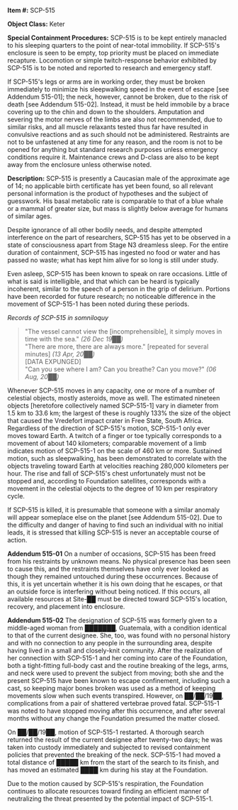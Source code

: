 **Item #:** SCP-515

**Object Class:** Keter

**Special Containment Procedures:** SCP-515 is to be kept entirely manacled to his sleeping quarters to the point of near-total immobility. If SCP-515's enclosure is seen to be empty, top priority must be placed on immediate recapture. Locomotion or simple twitch-response behavior exhibited by SCP-515 is to be noted and reported to research and emergency staff.

If SCP-515's legs or arms are in working order, they must be broken immediately to minimize his sleepwalking speed in the event of escape \[see Addendum 515-01\]; the neck, however, cannot be broken, due to the risk of death \[see Addendum 515-02\]. Instead, it must be held immobile by a brace covering up to the chin and down to the shoulders. Amputation and severing the motor nerves of the limbs are also not recommended, due to similar risks, and all muscle relaxants tested thus far have resulted in convulsive reactions and as such should not be administered. Restraints are not to be unfastened at any time for any reason, and the room is not to be opened for anything but standard research purposes unless emergency conditions require it. Maintenance crews and D-class are also to be kept away from the enclosure unless otherwise noted.

**Description:** SCP-515 is presently a Caucasian male of the approximate age of 14; no applicable birth certificate has yet been found, so all relevant personal information is the product of hypotheses and the subject of guesswork. His basal metabolic rate is comparable to that of a blue whale or a mammal of greater size, but mass is slightly below average for humans of similar ages.

Despite ignorance of all other bodily needs, and despite attempted interference on the part of researchers, SCP-515 has yet to be observed in a state of consciousness apart from Stage N3 dreamless sleep. For the entire duration of containment, SCP-515 has ingested no food or water and has passed no waste; what has kept him alive for so long is still under study.

Even asleep, SCP-515 has been known to speak on rare occasions. Little of what is said is intelligible, and that which can be heard is typically incoherent, similar to the speech of a person in the grip of delirium. Portions have been recorded for future research; no noticeable difference in the movement of SCP-515-1 has been noted during these periods.

_Records of SCP-515 in somniloquy_

> "The vessel cannot view the \[incomprehensible\], it simply moves in time with the sea." _(26 Dec 19██)_  
> "There are more, there are always more." \[repeated for several minutes\] _(13 Apr, 20██)_  
> \[DATA EXPUNGED\]  
> "Can you see where I am? Can you breathe? Can you move?" _(06 Aug, 20██)_

Whenever SCP-515 moves in any capacity, one or more of a number of celestial objects, mostly asteroids, move as well. The estimated nineteen objects \[heretofore collectively named SCP-515-1\] vary in diameter from 1.5 km to 33.6 km; the largest of these is roughly 133% the size of the object that caused the Vredefort impact crater in Free State, South Africa. Regardless of the direction of SCP-515's motion, SCP-515-1 only ever moves toward Earth. A twitch of a finger or toe typically corresponds to a movement of about 140 kilometers; comparable movement of a limb indicates motion of SCP-515-1 on the scale of 460 km or more. Sustained motion, such as sleepwalking, has been demonstrated to correlate with the objects traveling toward Earth at velocities reaching 280,000 kilometers per hour. The rise and fall of SCP-515's chest unfortunately must not be stopped and, according to Foundation satellites, corresponds with a movement in the celestial objects to the degree of 10 km per respiratory cycle.

If SCP-515 is killed, it is presumable that someone with a similar anomaly will appear someplace else on the planet \[see Addendum 515-02\]. Due to the difficulty and danger of having to find such an individual with no initial leads, it is stressed that killing SCP-515 is never an acceptable course of action.

**Addendum 515-01** On a number of occasions, SCP-515 has been freed from his restraints by unknown means. No physical presence has been seen to cause this, and the restraints themselves have only ever looked as though they remained untouched during these occurrences. Because of this, it is yet uncertain whether it is his own doing that he escapes, or that an outside force is interfering without being noticed. If this occurs, all available resources at Site-██ must be directed toward SCP-515's location, recovery, and placement into enclosure.

**Addendum 515-02** The designation of SCP-515 was formerly given to a middle-aged woman from ███████, Guatemala, with a condition identical to that of the current designee. She, too, was found with no personal history and with no connection to any people in the surrounding area, despite having lived in a small and closely-knit community. After the realization of her connection with SCP-515-1 and her coming into care of the Foundation, both a tight-fitting full-body cast and the routine breaking of the legs, arms, and neck were used to prevent the subject from moving; both she and the present SCP-515 have been known to escape confinement, including such a cast, so keeping major bones broken was used as a method of keeping movements slow when such events transpired. However, on ██/██/19██, complications from a pair of shattered vertebrae proved fatal. SCP-515-1 was noted to have stopped moving after this occurrence, and after several months without any change the Foundation presumed the matter closed.

On ██/██/19██, motion of SCP-515-1 restarted. A thorough search returned the result of the current designee after twenty-two days; he was taken into custody immediately and subjected to revised containment policies that prevented the breaking of the neck. SCP-515-1 had moved a total distance of █████ km from the start of the search to its finish, and has moved an estimated ████ km during his stay at the Foundation.

Due to the motion caused by SCP-515's respiration, the Foundation continues to allocate resources toward finding an efficient manner of neutralizing the threat presented by the potential impact of SCP-515-1.